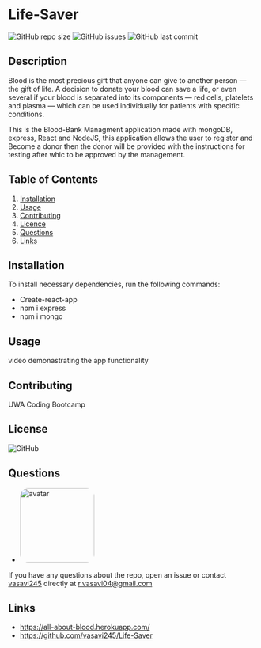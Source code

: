 # Life-Saver
![GitHub repo size](https://img.shields.io/github/repo-size/vasavi245/Life-Saver)
![GitHub issues](https://img.shields.io/github/issues/vasavi245/Life-saver)
![GitHub last commit](https://img.shields.io/github/last-commit/vasavi245/Life-Saver)
## Description
Blood is the most precious gift that anyone can give to another person — the gift of life. A decision to donate your blood can save a life, or even several if your blood is separated into its components — red cells, platelets and plasma — which can be used individually for patients with specific conditions.


This is the Blood-Bank Managment application made with mongoDB, express, React and NodeJS, this application allows the user to register and Become a donor then the donor will be provided with the instructions for testing after whic to be approved by the management.

  ## Table of Contents
  1. [Installation](#Installation)
  2. [Usage](#Usage)
  3. [Contributing](#Contributing)
  4. [Licence](#License)
  5. [Questions](#Questions)
  6. [Links](#Links)
  ## Installation
  To install necessary dependencies, run the following commands:
  * Create-react-app
  * npm i express
  * npm i mongo
  ## Usage
  video demonastrating the app functionality
  
  ## Contributing
   UWA Coding Bootcamp
  ## License
 ![GitHub](https://img.shields.io/github/license/Vasavi245/Life-Saver?style=plastic)
  ## Questions
  * <img src="https://avatars0.githubusercontent.com/u/58574509?v=4" alt="avatar" style="border-radius: 16px" width="150" />
  If you have any questions about the repo, open an issue or contact [vasavi245](https://api.github.com/users/vasavi245) directly at r.vasavi04@gmail.com
  ## Links
  * https://all-about-blood.herokuapp.com/
  * https://github.com/vasavi245/Life-Saver

